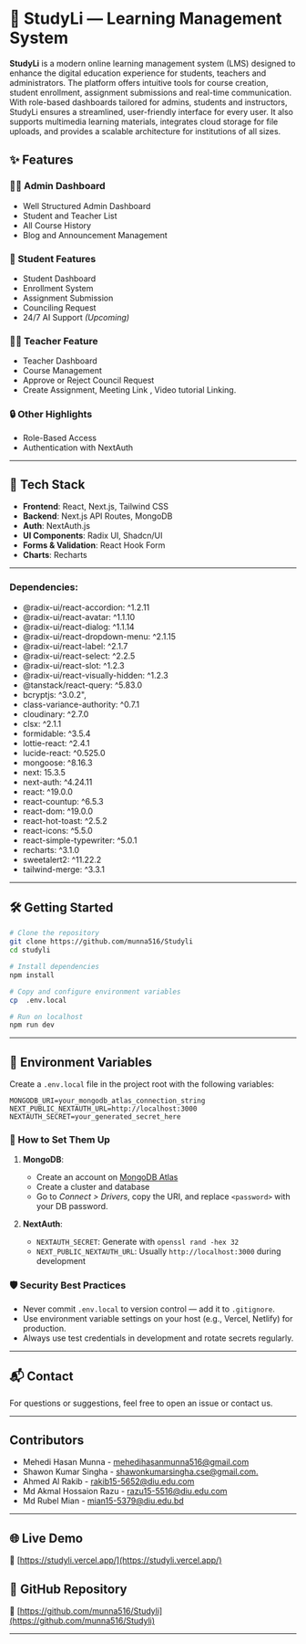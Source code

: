 # 🏥 StudyLi — Learning Management System

**StudyLi** is a modern online learning management system (LMS) designed to enhance the digital education experience for students, teachers and administrators. The platform offers intuitive tools for course creation, student enrollment, assignment submissions and real-time communication. With role-based dashboards tailored for admins, students and instructors, StudyLi ensures a streamlined, user-friendly interface for every user. It also supports multimedia learning materials, integrates cloud storage for file uploads, and provides a scalable architecture for institutions of all sizes.

## ✨ Features

### 👨‍💼 Admin Dashboard

- Well Structured Admin Dashboard
- Student and Teacher List
- All Course History
- Blog and Announcement Management 

### 🧑 Student Features

- Student Dashboard
- Enrollment System
- Assignment Submission
- Counciling Request
- 24/7 AI Support _(*Upcoming*)_

### 👨‍💼 Teacher Feature

- Teacher Dashboard
- Course Management
- Approve or Reject Council Request
- Create Assignment, Meeting Link , Video tutorial Linking.


### 🔒 Other Highlights

- Role-Based Access
- Authentication with NextAuth

---

## 🚀 Tech Stack

- **Frontend**: React, Next.js, Tailwind CSS
- **Backend**: Next.js API Routes, MongoDB
- **Auth**: NextAuth.js
- **UI Components**: Radix UI, Shadcn/UI
- **Forms & Validation**: React Hook Form
- **Charts**: Recharts

---
### Dependencies:

- @radix-ui/react-accordion: ^1.2.11
- @radix-ui/react-avatar: ^1.1.10
- @radix-ui/react-dialog: ^1.1.14
- @radix-ui/react-dropdown-menu: ^2.1.15
- @radix-ui/react-label: ^2.1.7
- @radix-ui/react-select: ^2.2.5
- @radix-ui/react-slot: ^1.2.3
- @radix-ui/react-visually-hidden: ^1.2.3
- @tanstack/react-query: ^5.83.0
- bcryptjs: ^3.0.2",
- class-variance-authority: ^0.7.1
- cloudinary: ^2.7.0
- clsx: ^2.1.1
- formidable: ^3.5.4
- lottie-react: ^2.4.1
- lucide-react: ^0.525.0
- mongoose: ^8.16.3
- next: 15.3.5
- next-auth: ^4.24.11
- react: ^19.0.0
- react-countup: ^6.5.3
- react-dom: ^19.0.0
- react-hot-toast: ^2.5.2
- react-icons: ^5.5.0
- react-simple-typewriter: ^5.0.1
- recharts: ^3.1.0
- sweetalert2: ^11.22.2
- tailwind-merge: ^3.3.1

---

## 🛠️ Getting Started

```bash
# Clone the repository
git clone https://github.com/munna516/Studyli
cd studyli

# Install dependencies
npm install 

# Copy and configure environment variables
cp  .env.local

# Run on localhost 
npm run dev

```

---

## 🔐 Environment Variables

Create a `.env.local` file in the project root with the following variables:

```env
MONGODB_URI=your_mongodb_atlas_connection_string
NEXT_PUBLIC_NEXTAUTH_URL=http://localhost:3000
NEXTAUTH_SECRET=your_generated_secret_here
```

### 🔑 How to Set Them Up

1. **MongoDB**:

   - Create an account on [MongoDB Atlas](https://www.mongodb.com/cloud/atlas)
   - Create a cluster and database
   - Go to _Connect > Drivers_, copy the URI, and replace `<password>` with your DB password.

2. **NextAuth**:

   - `NEXTAUTH_SECRET`: Generate with `openssl rand -hex 32`
   - `NEXT_PUBLIC_NEXTAUTH_URL`: Usually `http://localhost:3000` during development


### 🛡️ Security Best Practices

- Never commit `.env.local` to version control — add it to `.gitignore`.
- Use environment variable settings on your host (e.g., Vercel, Netlify) for production.
- Always use test credentials in development and rotate secrets regularly.

---

## 📬 Contact

For questions or suggestions, feel free to open an issue or contact us.


---
## Contributors

* Mehedi Hasan Munna - [mehedihasanmunna516@gmail.com](mailto:mehedihasanmunna516@gmail.com)
* Shawon Kumar Singha - [shawonkumarsingha.cse@gmail.com.](mailto:shawonkumarsingha.cse@gmail.com.)
* Ahmed Al Rakib - [rakib15-5652@diu.edu.com](mailto:rakib15-5652@diu.edu.com)
* Md Akmal Hossaion Razu - [razu15-5516@diu.edu.com](mailto:razu15-5516@diu.edu.com)
* Md Rubel Mian - [mian15-5379@diu.edu.bd](mailto:mian15-5379@diu.edu.bd)


---

## 🌐 Live Demo

🔗 [https://studyli.vercel.app/](https://studyli.vercel.app/)

## 📁 GitHub Repository

🔗 [https://github.com/munna516/Studyli](https://github.com/munna516/Studyli)

---
